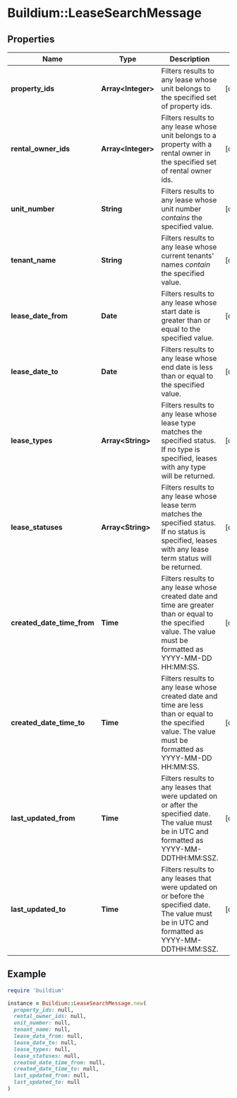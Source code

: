 # Buildium::LeaseSearchMessage

## Properties

| Name | Type | Description | Notes |
| ---- | ---- | ----------- | ----- |
| **property_ids** | **Array&lt;Integer&gt;** | Filters results to any lease whose unit belongs to the specified set of property ids. | [optional] |
| **rental_owner_ids** | **Array&lt;Integer&gt;** | Filters results to any lease whose unit belongs to a property with a rental owner in the specified set of rental owner ids. | [optional] |
| **unit_number** | **String** | Filters results to any lease whose unit number *contains* the specified value. | [optional] |
| **tenant_name** | **String** | Filters results to any lease whose current tenants&#39; names *contain* the specified value. | [optional] |
| **lease_date_from** | **Date** | Filters results to any lease whose start date is greater than or equal to the specified value. | [optional] |
| **lease_date_to** | **Date** | Filters results to any lease whose end date is less than or equal to the specified value. | [optional] |
| **lease_types** | **Array&lt;String&gt;** | Filters results to any lease whose lease type matches the specified status. If no type is specified, leases with any type will be returned. | [optional] |
| **lease_statuses** | **Array&lt;String&gt;** | Filters results to any lease whose lease term matches the specified status. If no status is specified, leases with any lease term status will be returned. | [optional] |
| **created_date_time_from** | **Time** | Filters results to any lease whose created date and time are greater than or equal to the specified value. The value must be formatted as YYYY-MM-DD HH:MM:SS. | [optional] |
| **created_date_time_to** | **Time** | Filters results to any lease whose created date and time are less than or equal to the specified value. The value must be formatted as YYYY-MM-DD HH:MM:SS. | [optional] |
| **last_updated_from** | **Time** | Filters results to any leases that were updated on or after the specified date. The value must be in UTC and formatted as YYYY-MM-DDTHH:MM:SSZ. | [optional] |
| **last_updated_to** | **Time** | Filters results to any leases that were updated on or before the specified date. The value must be in UTC and formatted as YYYY-MM-DDTHH:MM:SSZ. | [optional] |

## Example

```ruby
require 'buildium'

instance = Buildium::LeaseSearchMessage.new(
  property_ids: null,
  rental_owner_ids: null,
  unit_number: null,
  tenant_name: null,
  lease_date_from: null,
  lease_date_to: null,
  lease_types: null,
  lease_statuses: null,
  created_date_time_from: null,
  created_date_time_to: null,
  last_updated_from: null,
  last_updated_to: null
)
```

